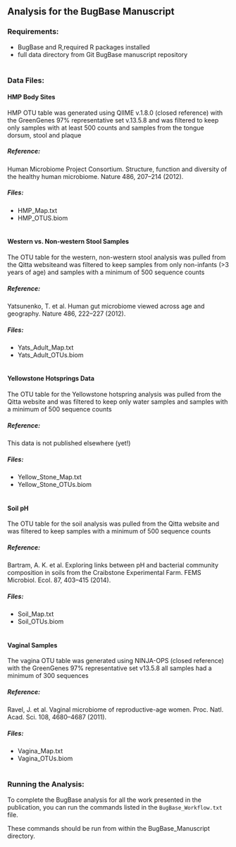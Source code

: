 ## Analysis for the BugBase Manuscript

### Requirements:
* BugBase and R,required R packages installed
* full data directory from Git BugBase manuscript repository
<br><br>

### Data Files:
#### HMP Body Sites
HMP OTU table was generated using QIIME v.1.8.0 (closed reference) with the GreenGenes 97% representative set v.13.5.8 and was filtered to keep only samples with at least 500 counts and samples from the tongue dorsum, stool and plaque
##### Reference: 
Human Microbiome Project Consortium. Structure, function and diversity of the healthy human microbiome. Nature 486, 207–214 (2012).
##### Files:
* HMP_Map.txt
* HMP_OTUS.biom
<br><br>

#### Western vs. Non-western Stool Samples
The OTU table for the western, non-western stool analysis was pulled from the Qitta websiteand was filtered to keep samples from only non-infants (>3 years of age) and samples with a minimum of 500 sequence counts
##### Reference:
Yatsunenko, T. et al. Human gut microbiome viewed across age and geography. Nature 486, 222–227 (2012).
##### Files:
* Yats_Adult_Map.txt
* Yats_Adult_OTUs.biom
<br><br>

#### Yellowstone Hotsprings Data
The OTU table for the Yellowstone hotspring analysis was pulled from the Qitta website and was filtered to keep only water samples and samples with a minimum of 500 sequence counts
##### Reference:
This data is not published elsewhere (yet!)
##### Files:
* Yellow_Stone_Map.txt
* Yellow_Stone_OTUs.biom
<br><br>

#### Soil pH
The OTU table for the soil analysis was pulled from the Qitta website and was filtered to keep samples with a minimum of 500 sequence counts
##### Reference:
Bartram, A. K. et al. Exploring links between pH and bacterial community composition in soils from the Craibstone Experimental Farm. FEMS Microbiol. Ecol. 87, 403–415 (2014).
##### Files:
* Soil_Map.txt
* Soil_OTUs.biom
<br><br>

#### Vaginal Samples
The vagina OTU table was generated using NINJA-OPS (closed reference) with the GreenGenes 97% representative set v13.5.8 all samples had a minimum of 300 sequences
##### Reference:
Ravel, J. et al. Vaginal microbiome of reproductive-age women. Proc. Natl. Acad. Sci. 108, 4680–4687 (2011).
##### Files:
* Vagina_Map.txt
* Vagina_OTUs.biom
<br><br>

### Running the Analysis:

To complete the BugBase analysis for all the work presented in the publication, you can run the commands listed in the `BugBase_Workflow.txt` file.

These commands should be run from within the BugBase_Manuscript directory.


